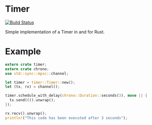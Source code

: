 # Timer

[![Build Status](https://api.travis-ci.org/Yoric/timer.rs.svg?branch=master)](https://travis-ci.org/Yoric/timer.rs)

Simple implementation of a Timer in and for Rust.

# Example
```rust
extern crate timer;
extern crate chrono;
use std::sync::mpsc::channel;

let timer = timer::Timer::new();
let (tx, rx) = channel();

timer.schedule_with_delay(chrono::Duration::seconds(3), move || {
  tx.send(()).unwrap();
});

rx.recv().unwrap();
println!("This code has been executed after 3 seconds");
```
